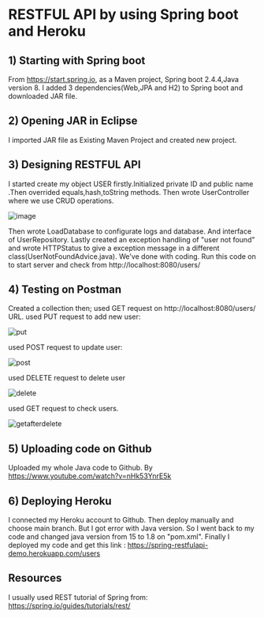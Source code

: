 # RESTFUL API by using Spring boot and Heroku
## 1) Starting with Spring boot
From https://start.spring.io, as a Maven project, Spring boot 2.4.4,Java version 8.
I added 3 dependencies(Web,JPA and H2) to Spring boot and downloaded JAR file.
## 2) Opening JAR in Eclipse
I imported JAR file as Existing Maven Project and created new project.
## 3) Designing RESTFUL API
I started create my object USER firstly.Initialized private ID and public name .Then overrided equals,hash,toString methods.
Then wrote UserController where we use CRUD operations.

![image](https://user-images.githubusercontent.com/70862043/111705531-eb84a780-8851-11eb-8106-a1e4d150cd81.png)

Then wrote LoadDatabase to configurate logs and database.
And interface of UserRepository.
Lastly created an exception handling of "user not found" and wrote HTTPStatus to give a exception message in a different class(UserNotFoundAdvice.java).
We've done with coding.
Run this code on to start server and check from http://localhost:8080/users/
## 4) Testing on Postman
Created a collection then;
used GET request on http://localhost:8080/users/ URL.
used PUT request to add new user:

![put](https://user-images.githubusercontent.com/70862043/111706456-63070680-8853-11eb-8f61-4b41cb3473ce.png)

used POST request to update user:

![post](https://user-images.githubusercontent.com/70862043/111706496-73b77c80-8853-11eb-9e39-095e7378c157.png)

used DELETE request to delete user 

![delete](https://user-images.githubusercontent.com/70862043/111706537-82059880-8853-11eb-9541-bbf4240b8c78.png)

used GET request to check users.

![getafterdelete](https://user-images.githubusercontent.com/70862043/111706579-95b0ff00-8853-11eb-9aee-d5ed19855ae3.png)

## 5) Uploading code on Github
Uploaded my whole Java code to Github.
By https://www.youtube.com/watch?v=nHk53YnrE5k

## 6) Deploying Heroku
I connected my Heroku account to Github.
Then deploy manually and choose main branch.
But I got error with Java version.
So I went back to my code and changed java version from 15 to 1.8 on "pom.xml".
Finally I deployed my code and get this link : https://spring-restfulapi-demo.herokuapp.com/users

## Resources
I usually used REST tutorial of Spring
from: https://spring.io/guides/tutorials/rest/
